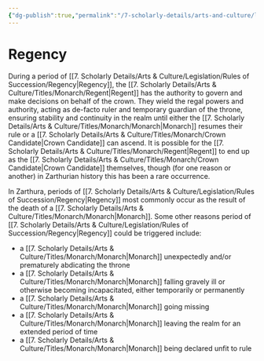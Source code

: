 ```yaml
---
{"dg-publish":true,"permalink":"/7-scholarly-details/arts-and-culture/legislation/rules-of-succession/regency/","noteIcon":""}
---
```


# Regency

During a period of [[7. Scholarly Details/Arts & Culture/Legislation/Rules of Succession/Regency\|Regency]], the [[7. Scholarly Details/Arts & Culture/Titles/Monarch/Regent\|Regent]] has the authority to govern and make decisions on behalf of the crown. They wield the regal powers and authority, acting as de-facto ruler and temporary guardian of the throne, ensuring stability and continuity in the realm until either the [[7. Scholarly Details/Arts & Culture/Titles/Monarch/Monarch\|Monarch]] resumes their rule or a [[7. Scholarly Details/Arts & Culture/Titles/Monarch/Crown Candidate\|Crown Candidate]] can ascend. It is possible for the [[7. Scholarly Details/Arts & Culture/Titles/Monarch/Regent\|Regent]] to end up as the [[7. Scholarly Details/Arts & Culture/Titles/Monarch/Crown Candidate\|Crown Candidate]] themselves, though (for one reason or another) in Zarthurian history this has been a rare occurrence. 

In Zarthura, periods of [[7. Scholarly Details/Arts & Culture/Legislation/Rules of Succession/Regency\|Regency]] most commonly occur as the result of the death of a [[7. Scholarly Details/Arts & Culture/Titles/Monarch/Monarch\|Monarch]]. Some other reasons period of [[7. Scholarly Details/Arts & Culture/Legislation/Rules of Succession/Regency\|Regency]] could be triggered include:

- a [[7. Scholarly Details/Arts & Culture/Titles/Monarch/Monarch\|Monarch]] unexpectedly and/or prematurely abdicating the throne
- a [[7. Scholarly Details/Arts & Culture/Titles/Monarch/Monarch\|Monarch]] falling gravely ill or otherwise becoming incapacitated, either temporarily or permanently
- a [[7. Scholarly Details/Arts & Culture/Titles/Monarch/Monarch\|Monarch]] going missing 
- a [[7. Scholarly Details/Arts & Culture/Titles/Monarch/Monarch\|Monarch]] leaving the realm for an extended period of time
- a [[7. Scholarly Details/Arts & Culture/Titles/Monarch/Monarch\|Monarch]] being declared unfit to rule